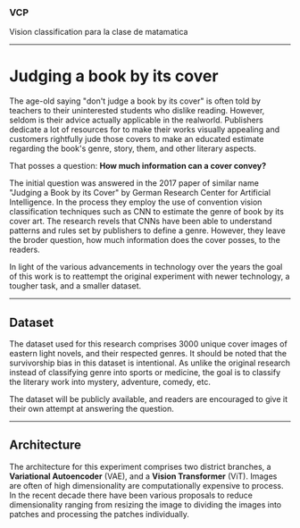 ### VCP
Vision classification para la clase de matamatica
***

# Judging a book by its cover
The age-old saying "don't judge a book by its cover" is often told by teachers to 
their uninterested students who dislike reading. However, seldom is their advice actually 
applicable in the realworld. Publishers dedicate a lot of resources for to make their 
works visually appealing and customers rightfully jude those covers to make an educated
estimate regarding the book's genre, story, them, and other literary aspects. 

That posses a question: **How much information can a cover convey?** 

The initial question was answered in the 2017 paper of similar name "Judging a Book by its Cover"
by German Research Center for Artificial Intelligence. In the process they employ the use of 
convention vision classification techniques such as CNN to estimate the genre of book by its
cover art. The research revels that CNNs have been able to understand patterns and rules set by 
publishers to define a genre. However, they leave the broder question, how much information does
the cover posses, to the readers.

In light of the various advancements in technology over the years the goal of this work is to reattempt 
the original experiment with newer technology, a tougher task, and a smaller dataset. 
***

## Dataset
The dataset used for this research comprises 3000 unique cover images of eastern light novels, and their respected
genres. It should be noted that the survivorship bias in this dataset is intentional. As unlike the original research
instead of classifying genre into sports or medicine, the goal is to classify the literary work into mystery, adventure,
comedy, etc.

The dataset will be publicly available, and readers are encouraged to give it their own attempt at answering the question.
***

## Architecture
The architecture for this experiment comprises two district branches, a **Variational Autoencoder** (VAE),
and a **Vision Transformer** (ViT). Images are often of high dimensionality are computationally expensive to 
process. In the recent decade there have been various proposals to reduce dimensionality ranging from resizing
the image to dividing the images into patches and processing the patches individually. 